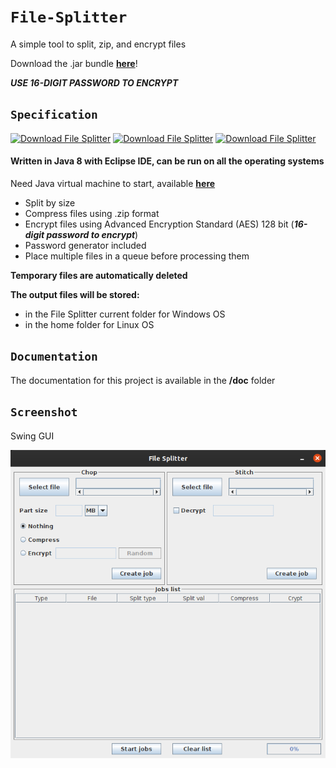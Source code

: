 # `File-Splitter`

A simple tool to split, zip, and encrypt files

Download the .jar bundle [**here**](https://github.com/antoniopelusi/File-Splitter/releases)!

***USE 16-DIGIT PASSWORD TO ENCRYPT***

## `Specification`
[![Download File Splitter](https://img.shields.io/badge/Version-1.0-white)]()
[![Download File Splitter](https://img.shields.io/badge/Language-Java_8-yellow)]()
[![Download File Splitter](https://img.shields.io/badge/Open_Source-GPL--3.0-informational)]()

#### Written in Java 8 with Eclipse IDE, can be run on all the operating systems
Need Java virtual machine to start, available [**here**](https://www.java.com/en/download/)

- Split by size
- Compress files using .zip format
- Encrypt files using Advanced Encryption Standard (AES) 128 bit (***16-digit password to encrypt***)
- Password generator included
- Place multiple files in a queue before processing them

**Temporary files are automatically deleted**

**The output files will be stored:**
- in the File Splitter current folder for Windows OS
- in the home folder for Linux OS

## `Documentation`
The documentation for this project is available in the **/doc** folder

## `Screenshot`
Swing GUI

![](doc/ScreenshotLinux.png)
